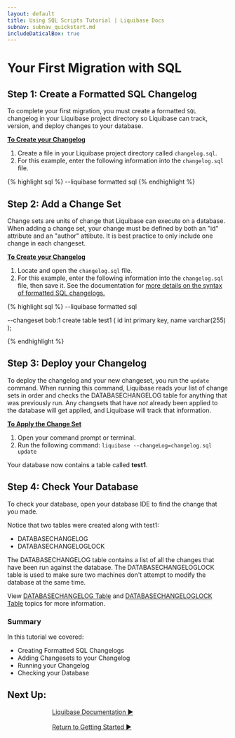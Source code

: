```yaml
---
layout: default
title: Using SQL Scripts Tutorial | Liquibase Docs
subnav: subnav_quickstart.md
includeDaticalBox: true
---
```

# Your First Migration with SQL

## Step 1: Create a Formatted SQL Changelog

To complete your first migration, you must create a formatted `SQL` changelog in your Liquibase project directory so Liquibase can track, version, and deploy changes to your database.

**<u>To Create your Changelog</u>**
1. Create a file in your Liquibase project directory called `changelog.sql`.
2. For this example, enter the following information into the `changelog.sql` file.

{% highlight sql %}
--liquibase formatted sql
{% endhighlight %}

## Step 2: Add a Change Set
Change sets are units of change that Liquibase can execute on a database. When adding a change set, your change must be defined by both an "id" attribute and an "author" attibute. It is best practice to only include one change in each changeset.

**<u>To Create your Changelog</u>**
1. Locate and open the `changelog.sql` file.
2. For this example, enter the following information into the `changelog.sql` file, then save it. 
See the documentation for [more details on the syntax of formatted SQL changelogs.](/documentation/sql_format.html)

{% highlight sql %}
--liquibase formatted sql

--changeset bob:1
create table test1 (
id int primary key,
name varchar(255)
);

{% endhighlight %}

## Step 3: Deploy your Changelog

To deploy the changelog and your new changeset, you run the `update` command. When running this command, Liquibase reads your list of change sets in order and checks the DATABASECHANGELOG table for anything that was previously run. Any changsets that have *not* already been applied to the database will get applied, and Liquibase will track that information.

**<u>To Apply the Change Set</u>**
1. Open your command prompt or terminal.
2. Run the following command: `liquibase --changeLog=changelog.sql update`

Your database now contains a table called **test1**.

## Step 4: Check Your Database
To check your database, open your database IDE to find the change that you made.

Notice that two tables were created along with test1: 
- DATABASECHANGELOG
- DATABASECHANGELOGLOCK

The DATABASECHANGELOG table contains a list of all the changes that 
have been run against the database. The DATABASECHANGELOGLOCK table is used to make sure two machines don't attempt to modify the database at the same time.

View [DATABASECHANGELOG Table](/documentation/databasechangelog_table.html) and [DATABASECHANGELOGLOCK Table](/documentation/databasechangeloglock_table.html) topics for more information.

### Summary
In this tutorial we covered:
- Creating Formatted SQL Changelogs
- Adding Changesets to your Changelog
- Running your Changelog
- Checking your Database

## **Next Up:** 

<div class="cta-container" style="margin-left: auto; margin-right: auto; width: 300px; height: 50px">
<div class="cta cta--block"><a href="/documentation/index.html">Liquibase Documentation ►</a></div>
<br>
<div class="cta cta--block"><a href="/quickstart.html">Return to Getting Started ►</a></div>
</div>
